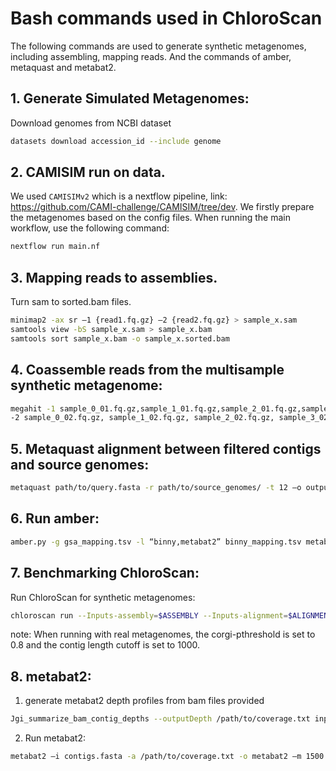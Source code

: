 # Bash commands used in ChloroScan

The following commands are used to generate synthetic metagenomes, including assembling, mapping reads.
And the commands of amber, metaquast and metabat2.


## 1. Generate Simulated Metagenomes: 
Download genomes from NCBI dataset 
```sh    
datasets download accession_id --include genome 
```

## 2. CAMISIM run on data.

We used ``CAMISIMv2`` which is a nextflow pipeline, link: https://github.com/CAMI-challenge/CAMISIM/tree/dev.
We firstly prepare the metagenomes based on the config files.
When running the main workflow, use the following command:
```sh
nextflow run main.nf 
```

## 3. Mapping reads to assemblies. 
Turn sam to sorted.bam files.

```sh
minimap2 -ax sr –1 {read1.fq.gz} –2 {read2.fq.gz} > sample_x.sam 
samtools view -bS sample_x.sam > sample_x.bam
samtools sort sample_x.bam -o sample_x.sorted.bam
```

## 4. Coassemble reads from the multisample synthetic metagenome: 
```sh
megahit -1 sample_0_01.fq.gz,sample_1_01.fq.gz,sample_2_01.fq.gz,sample_3_01.fq.gz \
-2 sample_0_02.fq.gz, sample_1_02.fq.gz, sample_2_02.fq.gz, sample_3_02.fq.gz -t 20 --out-dir \ megahit_coassembly_synethic --presets meta-large 
```

## 5. Metaquast alignment between filtered contigs and source genomes: 
```sh
metaquast path/to/query.fasta -r path/to/source_genomes/ -t 12 –o output_dir 
```

## 6. Run amber: 
```sh
amber.py -g gsa_mapping.tsv -l “binny,metabat2” binny_mapping.tsv metabat2_mapping.tsv -t 12  
```

## 7. Benchmarking ChloroScan: 
Run ChloroScan for synthetic metagenomes:

```sh
chloroscan run --Inputs-assembly=$ASSEMBLY --Inputs-alignment=$ALIGNMENT --Inputs-batch-name=$BATCH_NAME --outputdir=$OUTPUT --use-conda --cores=12 --verbose --corgi-pthreshold=0.5 --binning-clustering-hdbscan-min-sample-range=1,5,10 --binning-bin-quality-purity=90 --binning-outputdir=$BINNY_OUTPUTDIR --corgi-min-length=1500 --force --binning-bin-quality-min-completeness=50 $OUTPUT/working/binny 
```
note: When running with real metagenomes, the corgi-pthreshold is set to 0.8 and the contig length cutoff is set to 1000.  

## 8. metabat2: 
1. generate metabat2 depth profiles from bam files provided
```sh
Jgi_summarize_bam_contig_depths --outputDepth /path/to/coverage.txt input1.sorted.bam input2.sorted.bam
```

2. Run metabat2: 
```sh
metabat2 –i contigs.fasta -a /path/to/coverage.txt -o metabat2 –m 1500 –s 50000
```
